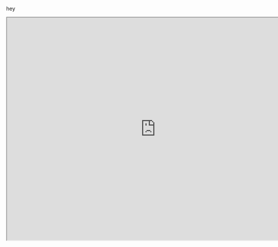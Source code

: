 hey
<iframe src="https://superset.apache.org" title="W3Schools Free Online Web Tutorials" width="800px" height="600px"></iframe>